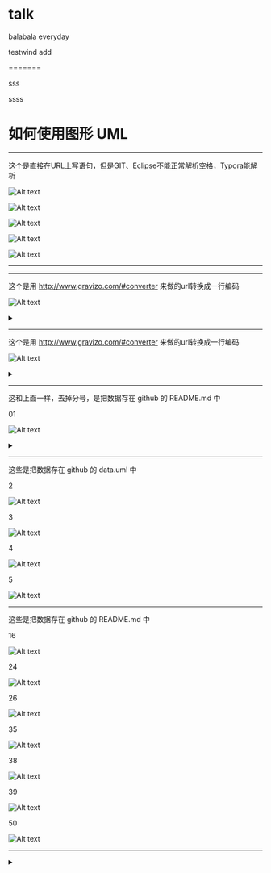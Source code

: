 # talk
balabala everyday


testwind add


=======


sss

ssss








# 如何使用图形 UML





------

这个是直接在URL上写语句，但是GIT、Eclipse不能正常解析空格，Typora能解析

![Alt text](http://g.gravizo.com/g?a->b:hello;b->a:h1w2iw;)


![Alt text](http://g.gravizo.com/svg?a->b:hello;b->a:h1w2iw;)

![Alt text](http://g.gravizo.com/svg?a->b:hello%20d%20d;b->a:h1w2iw;)



![Alt text](http://g.gravizo.com/g?a-->b:how%20are%20you;note%20right:greeting;a->a:i%20am%20thinking;b->%20a:fine;  )





![Alt text](http://g.gravizo.com/g?HTTP-[web%20server];[web%20server]-[app%20server];%20database%20"mysql"{;[database];};[app%20server]-[database];   )

------


[^1]: sdsds
[^n]: sdsdsdsdss
[^7]: 5464646

[^6]: trtr dssd "sds"

------

这个是用 http://www.gravizo.com/#converter 来做的url转换成一行编码

![Alt text](https://g.gravizo.com/svg?digraph%20G%20%7B%0A%20%20%20%20aize%20%3D%224%2C4%22%3B%0A%20%20%20%20main%20%5Bshape%3Dbox%5D%3B%0A%20%20%20%20main%20-%3E%20parse%20%5Bweight%3D8%5D%3B%0A%20%20%20%20parse%20-%3E%20execute%3B%0A%20%20%20%20main%20-%3E%20init%20%5Bstyle%3Ddotted%5D%3B%0A%20%20%20%20main%20-%3E%20cleanup%3B%0A%20%20%20%20execute%20-%3E%20%7B%20make_string%3B%20printf%7D%0A%20%20%20%20init%20-%3E%20make_string%3B%0A%20%20%20%20edge%20%5Bcolor%3Dred%5D%3B%0A%20%20%20%20main%20-%3E%20printf%20%5Bstyle%3Dbold%2Clabel%3D%22100%20times%22%5D%3B%0A%20%20%20%20make_string%20%5Blabel%3D%22make%20a%20string%22%5D%3B%0A%20%20%20%20node%20%5Bshape%3Dbox%2Cstyle%3Dfilled%2Ccolor%3D%22.7%20.3%201.0%22%5D%3B%0A%20%20%20%20execute%20-%3E%20compare%3B%0A%7D )

<details> 
<summary></summary>


```
digraph G {
    aize ="4,4";
    main [shape=box];
    main -> parse [weight=8];
    parse -> execute;
    main -> init [style=dotted];
    main -> cleanup;
    execute -> { make_string; printf}
    init -> make_string;
    edge [color=red];
    main -> printf [style=bold,label="100 times"];
    make_string [label="make a string"];
    node [shape=box,style=filled,color=".7 .3 1.0"];
    execute -> compare;
}
```

</details>

------

这个是用 http://www.gravizo.com/#converter 来做的url转换成一行编码

![Alt text](https://g.gravizo.com/svg?%40startuml%3B%0A(*)%20--%3E%20if%20%22Some%20Test%22%20then%3B%0A%20%20--%3E%5Btrue%5D%20%22activity%201%22%3B%0A%20%20if%20%22%22%20then%3B%0A%20%20%20%20-%3E%20%22activity%203%22%20as%20a3%3B%0A%20%20else%3B%0A%20%20%20%20if%20%22Other%20test%22%20then%3B%0A%20%20%20%20%20%20-left-%3E%20%22activity%205%22%3B%0A%20%20%20%20else%3B%0A%20%20%20%20%20%20--%3E%20%22activity%206%22%3B%0A%20%20%20%20endif%3B%0A%20%20endif%3B%0Aelse%3B%0A%20%20-%3E%5Bfalse%5D%20%22activity%202%22%3B%0Aendif%3B%0A%0Aa3%20--%3E%20if%20%22last%20test%22%20then%3B%0A%20%20--%3E%20%22activity%207%22%3B%0Aelse%3B%0A%20%20-%3E%20%22activity%208%22%3B%0Aendif%3B%0A%40enduml)


<details> 
<summary></summary>

```
没有;的话，gravizo不能识别。有;的话，PlantUML不能解析
@startuml;
(*) --> if "Some Test" then;
  -->[true] "activity 1";
  if "" then;
    -> "activity 3" as a3;
  else;
    if "Other test" then;
      -left-> "activity 5";
    else;
      --> "activity 6";
    endif;
  endif;
else;
  ->[false] "activity 2";
endif;

a3 --> if "last test" then;
  --> "activity 7";
else;
  -> "activity 8";
endif;
@enduml

```
</details>



------

这和上面一样，去掉分号，是把数据存在 github 的 README.md 中

01

![Alt text](https://g.gravizo.com/source/svg/wjmark01?https%3A%2F%2Fraw.githubusercontent.com%2Facewind1%2Ftalk%2Fmaster/README.md  )

<details> 
<summary></summary>

```
没有;的话，gravizo不能识别。有;的话，PlantUML不能解析
wjmark01
@startuml
(*) --> if "Some Test" then
  -->[true] "activity 1"
  if "" then
    -> "activity 3" as a3
  else
    if "Other test" then
      -left-> "activity 5"
    else
      --> "activity 6"
    endif
  endif
else
  ->[false] "activity 2"
endif

a3 --> if "last test" then
  --> "activity 7"
else
  -> "activity 8"
endif
@enduml
wjmark01

```
</details>


------




这些是把数据存在 github 的 data.uml 中

2

![Alt text](https://g.gravizo.com/source/svg/wjmark02?https://raw.githubusercontent.com/testwind-cn/dpw/master/data.uml )

3

![Alt text](https://g.gravizo.com/source/svg/wjmark03?https://raw.githubusercontent.com/testwind-cn/dpw/master/data.uml )

4

![Alt text](https://g.gravizo.com/source/svg/wjmark04?https://raw.githubusercontent.com/testwind-cn/dpw/master/data.uml )

5

![Alt text](https://g.gravizo.com/source/svg/wjmark05?https://raw.githubusercontent.com/testwind-cn/dpw/master/data.uml )

------

这些是把数据存在 github 的 README.md 中

16

![Alt text](https://g.gravizo.com/source/svg/wjmark16?https%3A%2F%2Fraw.githubusercontent.com%2Facewind1%2Ftalk%2Fmaster/README.md  )


24

![Alt text](https://g.gravizo.com/source/svg/wjmark24?https%3A%2F%2Fraw.githubusercontent.com%2Facewind1%2Ftalk%2Fmaster/README.md )

26

![Alt text](https://g.gravizo.com/source/svg/wjmark26?https%3A%2F%2Fraw.githubusercontent.com%2Facewind1%2Ftalk%2Fmaster/README.md )


35

![Alt text](https://g.gravizo.com/source/svg/wjmark35?https%3A%2F%2Fraw.githubusercontent.com%2Facewind1%2Ftalk%2Fmaster/README.md )


38

![Alt text](https://g.gravizo.com/source/svg/wjmark38?https%3A%2F%2Fraw.githubusercontent.com%2Facewind1%2Ftalk%2Fmaster/README.md )


39

![Alt text](https://g.gravizo.com/source/svg/wjmark39?https%3A%2F%2Fraw.githubusercontent.com%2Facewind1%2Ftalk%2Fmaster/README.md )

50

![Alt text](https://g.gravizo.com/source/svg/wjmark50?https%3A%2F%2Fraw.githubusercontent.com%2Facewind1%2Ftalk%2Fmaster/README.md )

------

<details> 
<summary></summary>

https://g.gravizo.com/source/svg/wjmark26?https://raw.githubusercontent.com/acewind1/talk/master/README.md

```


wjmark16
@startuml
left to right direction
skinparam packageStyle Folder
actor customer
actor chef
package restaurant {
    customer ->(eat food)
    customer -> (pay for food)
    chef -> (cook food)
}
@enduml
wjmark16







DOT

wjmark24
digraph G {
    aize ="4,4";
           主程序 [shape=box];
           主程序 -> 处理 [weight=8];
            处理 -> 执行;
           主程序 -> init [style=dotted];
           主程序 -> cleanup;
             执行 -> { make_string; printf}
    init -> make_string;
    edge [color=red];
           主程序 -> printf [style=bold,label="100 times"];
    make_string [label="make a string"];
    node [shape=box,style=filled,color=".7 .3 1.0"];
             执行 -> compare;
  }
wjmark24



wjmark26
@startuml
class Dummy {
- private field1
# protected field2
+ public field3
~ package method13()
- private method1237()
# protected method4()
+ public method2()
}
@enduml
wjmark26






wjmark35
@startuml
object Object01
object Object02
object Object03
object Object04
object Object05
object Object06
object Object07我
object Object08

Object01 <|-- Object02
Object03 *-- Object04
Object05 o-- "5" Object06
Object07我 .. Object08 : "some 我labels"
@enduml
wjmark35



wjmark37
@startuml

(*) --> if "Some Test" then

  -->[true] "activity 1"

  if "" then
    -> "activity 3" as a3
  else
    if "Other test" then
      -left-> "activity 5"
    else
      --> "activity 6"
    endif
  endif

else

  ->[false] "activity 2"

endif

a3 --> if "last test" then
  --> "activity 7"
else
  -> "activity 8"
endif

@enduml 
wjmark37




http://blog.csdn.net/u010111422/article/details/69568947
PlantUML（程序员绘制流程图专用工具）

wjmark38
@startuml

title 流程图

(*) --> "步骤1处理"
--> "步骤2处理"
if "条件1判断" then
    ->[true] "条件1成立时执行的动作"
    if "分支条件2判断" then
        ->[no] "条件2不成立时执行的动作"
        -> === 中间流程汇总点1 ===
    else
        -->[yes] === 中间流程汇总点1 ===
    endif
    if "分支条件3判断" then
        -->[yes] "分支条件3成立时执行的动作"
        --> "Page.onRender ()" as render
        --> === REDIRECT_CHECK ===
    else
        -->[no] "分支条件3不成立时的动作"
        --> render
    endif
else
    -->[false] === REDIRECT_CHECK ===
endif

if "条件4判断" then
    ->[yes] "条件4成立时执行的动作"
    --> "流程最后结点"
else
endif
--> "流程最后结点"
-->(*)

@enduml
wjmark38


wjmark39

@startuml
start
:"步骤1处理";
:"步骤2处理";
if ("条件1判断") then (true)
    :条件1成立时执行的动作;
    if ("分支条件2判断") then (no)
        :"条件2不成立时执行的动作";
    else
        if ("条件3判断") then (yes)
            :"条件3成立时的动作";
        else (no)
            :"条件3不成立时的动作";
        endif
    endif
    :"顺序步骤3处理";
endif

if ("条件4判断") then (yes)
:"条件4成立的动作";
else
    if ("条件5判断") then (yes)
        :"条件5成立时的动作";
    else (no)
        :"条件5不成立时的动作";
    endif
endif
stop
@enduml
wjmark39






wjmark50
@startuml

title 我测试流程图

(*) --> "提交身份证"
--> "提交银行卡"
if "实名验证结果" then
    ->[true] "提示用户验证成功"
    if "短信验证码判断" then
        ->[no] "验证码错误提示"
        -> === 中间流程汇总点1 ===
    else
        -->[yes] === 中间流程汇总点1 ===
    endif
    if "分支条件3判断" then
        -->[yes] "分支条件3成立时执行的动作"
        --> "Page.onRender ()" as render
        --> === REDIRECT_CHECK ===
    else
        -->[no] "分支条件3不成立时的动作"
        --> render
    endif
else
    -->[false] === REDIRECT_CHECK ===
endif

if "条件4判断" then
    ->[yes] "条件4成立时执行的动作"
    --> "流程最后结点"
else
endif
--> "流程最后结点"
-->(*)

@enduml
wjmark50

```


@startuml
actor Foo1
boundary Foo2
control Foo3
entity Foo4
database Foo5
collections Foo6
Foo1 -> Foo2 : To boundary
Foo1 -> Foo3 : To control
Foo1 -> Foo4 : To entity
Foo1 -> Foo5 : To database
Foo1 -> Foo6 : To collections
@enduml

</details>




